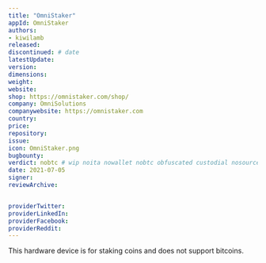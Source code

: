 ```yaml
---
title: "OmniStaker"
appId: OmniStaker
authors:
- kiwilamb
released: 
discontinued: # date
latestUpdate:
version:
dimensions: 
weight: 
website: 
shop: https://omnistaker.com/shop/
company: OmniSolutions
companywebsite: https://omnistaker.com
country: 
price: 
repository: 
issue:
icon: OmniStaker.png
bugbounty:
verdict: nobtc # wip noita nowallet nobtc obfuscated custodial nosource nonverifiable reproducible bounty defunct
date: 2021-07-05
signer:
reviewArchive:


providerTwitter: 
providerLinkedIn: 
providerFacebook: 
providerReddit: 
---
```


This hardware device is for staking coins and does not support bitcoins.
